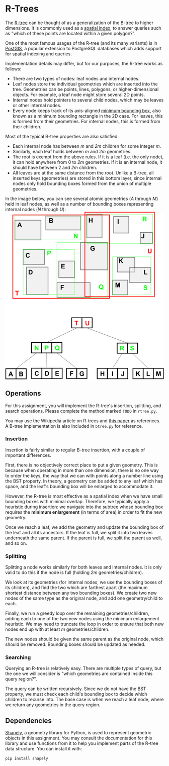 # R-Trees

The [R-tree](https://en.wikipedia.org/wiki/R-tree) can be thought of as a generalization of the 
B-tree to higher dimensions. 
It is commonly used as a [spatial index](https://en.wikipedia.org/wiki/Spatial_database#Spatial_index), 
to answer queries such as "which of these points are located within a given polygon?". 

One of the most famous usages of the R-tree (and its many variants) is in 
[PostGIS](http://postgis.net/workshops/postgis-intro/indexing.html), 
a popular extension to PostgreSQL databases which adds support for spatial indexing and queries.

Implementation details may differ, but for our purposes, the R-tree works as follows:
- There are two types of nodes: leaf nodes and internal nodes.
- Leaf nodes store the individual geometries which are inserted into the tree. 
Geometries can be points, lines, polygons, or higher-dimensional objects.
For example, a leaf node might store several 2D points.
- Internal nodes hold pointers to several child nodes, which may be leaves or other internal nodes.
- Every node keeps track of its axis-aligned 
[minimum bounding box](https://en.wikipedia.org/wiki/Minimum_bounding_box), also known as a 
minimum bounding rectangle in the 2D case.
For leaves, this is formed from their geometries.
For internal nodes, this is formed from their children.

Most of the typical B-tree properties are also satisfied:
- Each internal node has between *m* and *2m* children for some integer *m*.
- Similarly, each leaf holds between *m* and *2m* geometries.
- The root is exempt from the above rules. 
If it is a leaf (i.e. the only node), it can hold anywhere from 0 to *2m* geometries.
If it is an internal node, it should have between 2 and *2m* children.
- All leaves are at the same distance from the root. 
Unlike a B-tree, all inserted keys (geometries) are stored in this bottom layer, 
since internal nodes only hold bounding boxes formed from the union of multiple geometries.

In the image below, you can see several atomic geometries (*A* through *M*) held in leaf nodes,
as well as a number of bounding boxes representing internal nodes (*N* through *U*):
![rtree.png](rtree.png)

## Operations

For this assignment, you will implement the R-tree's insertion, splitting, and search operations. 
Please complete the method marked `TODO` in `rtree.py`.

You may use the Wikipedia article on R-trees and 
[this paper](https://tildesites.bowdoin.edu/~ltoma/teaching/cs340/spring08/Papers/Rtree-chap1.pdf)
as references.
A B-tree implementation is also included in `btree.py` for reference.

### Insertion

Insertion is fairly similar to regular B-tree insertion, with a couple of important differences.

First, there is no objectively correct place to put a given geometry. 
This is because when operating in more than one dimension, there is no one way to order the keys, 
the way that we can with points along a number line using the BST property.
In theory, a geometry can be added to any leaf which has space, and the leaf's bounding box will be 
enlarged to accommodate it.

However, the R-tree is most effective as a spatial index when we have small bounding boxes 
with minimal overlap. 
Therefore, we typically apply a heuristic during insertion: we navigate into the subtree whose 
bounding box requires the **minimum enlargement** (in terms of area) in order to fit the new geometry. 

Once we reach a leaf, we add the geometry and update the bounding box of the leaf and all its 
ancestors. If the leaf is full, we split it into two leaves underneath the same parent. 
If the parent is full, we split the parent as well, and so on.

### Splitting

Splitting a node works similarly for both leaves and internal nodes. 
It is only valid to do this if the node is full (holding *2m* geometries/children).

We look at its geometries (for internal nodes, we use the bounding boxes of its children), 
and find the two which are farthest apart (the maximum shortest distance between any two bounding boxes). 
We create two new nodes of the same type as the original node, and add one geometry/child to each. 

Finally, we run a greedy loop over the remaining geometries/children, 
adding each to one of the two new nodes using the minimum enlargement heuristic. 
We may need to truncate the loop in order to ensure that both new nodes end up with at least *m* 
geometries/children.

The new nodes should be given the same parent as the original node, which should be removed. 
Bounding boxes should be updated as needed.

### Searching

Querying an R-tree is relatively easy. 
There are multiple types of query, but the one we will consider is 
"which geometries are contained inside this query region?".

The query can be written recursively. 
Since we do not have the BST property, we must check each child's bounding box to decide 
which children to recurse into.
The base case is when we reach a leaf node, where we return any geometries in the query region.

## Dependencies
[Shapely](https://shapely.readthedocs.io/en/stable/project.html), a geometry library for Python,
is used to represent geometric objects in this assignment.
You may consult the documentation for this library and use functions from it to help you implement parts
of the R-tree data structure.
You can install it with:
```
pip install shapely
```
